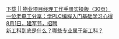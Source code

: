   
[下载 || 物业项目经理工作手册实操版（30页）](http://www.dianyue.me/archives/435/tgs12fgwgcvx3tcu/)  
[一位老电工分享：学PLC编程入门基础学习心得](http://www.dianyue.me/archives/300/8pgssbjc0gjsmcvg/)  
[8月1日，建军节，招聘](http://www.dianyue.me/archives/630/5c4m8f0fvwjoxezn/)  
[新工科到底是什么？哪些专业属于新工科？](http://www.dianyue.me/archives/419/3j3vf2fldkg3c5s6/)